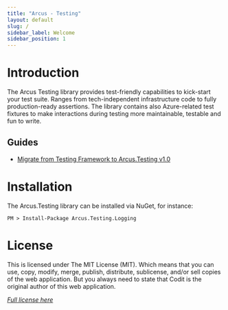 ```yaml
---
title: "Arcus - Testing"
layout: default
slug: /
sidebar_label: Welcome
sidebar_position: 1
---
```


# Introduction
The Arcus Testing library provides test-friendly capabilities to kick-start your test suite. Ranges from tech-independent infrastructure code to fully production-ready assertions. The library contains also Azure-related test fixtures to make interactions during testing more maintainable, testable and fun to write.

## Guides
* [Migrate from Testing Framework to Arcus.Testing v1.0](03-Guidance/migrate-from-testing-framework-to-arcus-testing-v1.0.md)

# Installation
The Arcus.Testing library can be installed via NuGet, for instance:

```shell
PM > Install-Package Arcus.Testing.Logging
```
# License

This is licensed under The MIT License (MIT). Which means that you can use, copy, modify, merge, publish, distribute, sublicense, and/or sell copies of the web application. But you always need to state that Codit is the original author of this web application.

_[Full license here](https://github.com/arcus-azure/arcus.testing/blob/master/LICENSE)_

